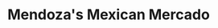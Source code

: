 ---
title: "Mendoza's Mexican Mercado"
url: /seattle/mendozas-mexican-mercado/
shop: Lebensmittel
---